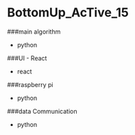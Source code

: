 # BottomUp_AcTive_15

###main algorithm
- python

###UI - React
- react

###raspberry pi
- python

###data Communication
- python